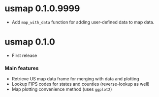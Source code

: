 # usmap 0.1.0.9999

* Add ```map_with_data``` function for adding user-defined data to map data.

# usmap 0.1.0

* First release

### Main features

* Retrieve US map data frame for merging with data and plotting
* Lookup FIPS codes for states and counties (reverse-lookup as well)
* Map plotting convenience method (uses ```ggplot2```)
